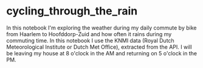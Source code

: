 # cycling_through_the_rain
In this notebook I'm exploring the weather during my daily commute by bike from Haarlem to Hoofddorp-Zuid and how often it rains during my commuting time. In this notebook I use the KNMI data (Royal Dutch Meteorological Institute or Dutch Met Office), extracted from the API. I will be leaving my house at 8 o'clock in the AM and returning on 5 o'clock in the PM.
